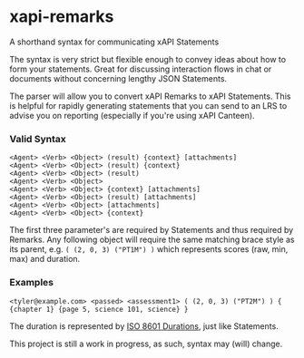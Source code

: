 # xapi-remarks
A shorthand syntax for communicating xAPI Statements

The syntax is very strict but flexible enough to convey ideas about how to form your statements. Great for discussing interaction flows in chat or documents without concerning lengthy JSON Statements.

The parser will allow you to convert xAPI Remarks to xAPI Statements. This is helpful for rapidly generating statements that you can send to an LRS to advise you on reporting (especially if you're using xAPI Canteen).

### Valid Syntax
```
<Agent> <Verb> <Object> (result) {context} [attachments]
<Agent> <Verb> <Object> (result) {context}
<Agent> <Verb> <Object> (result)
<Agent> <Verb> <Object>
<Agent> <Verb> <Object> {context} [attachments]
<Agent> <Verb> <Object> (result) [attachments]
<Agent> <Verb> <Object> [attachments]
<Agent> <Verb> <Object> {context}
```

The first three parameter's are required by Statements and thus required by Remarks. Any following object will require the same matching brace style as its parent, e.g. `( (2, 0, 3) ("PT1M") )` which represents scores (raw, min, max) and duration. 

### Examples

```
<tyler@example.com> <passed> <assessment1> ( (2, 0, 3) ("PT2M") ) { {chapter 1} {page 5, science 101, science} }
```

The duration is represented by [ISO 8601 Durations](http://www.wikiwand.com/en/ISO_8601#/Durations), just like Statements.

This project is still a work in progress, as such, syntax may (will) change.
